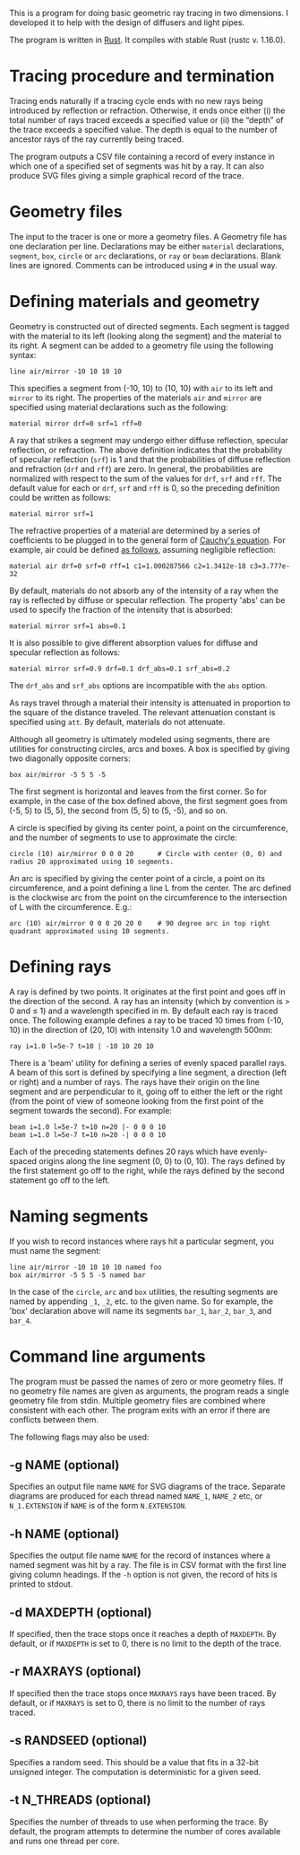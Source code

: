 This is a program for doing basic geometric ray tracing in two dimensions.
I developed it to help with the design of diffusers and light pipes.

The program is written in [Rust](https://www.rust-lang.org/en-US/). It compiles with stable Rust (rustc v. 1.16.0).

Tracing procedure and termination
=====

Tracing ends naturally if a tracing cycle ends with no new rays
being introduced by reflection or refraction. Otherwise,
it ends once either (i) the total number of rays traced exceeds
a specified value or (ii) the “depth” of the trace exceeds
a specified value. The depth is equal to the number of ancestor
rays of the ray currently being traced.

The program outputs a CSV
file containing a record of every instance in which one of a
specified set of segments was hit by a ray. It can also
produce SVG files giving
a simple graphical record of the trace.


Geometry files
=====

The input to the tracer is one or more a geometry files. A Geometry file has
one declaration per line. Declarations may be either `material`
declarations, `segment`, `box`, `circle` or `arc` declarations,
or `ray` or `beam` declarations. Blank lines are ignored.
Comments can be introduced using `#` in the usual way.


Defining materials and geometry
=====

Geometry is constructed out of directed segments.
Each segment is tagged with the material
to its left (looking along the segment)
and the material to its right.
A segment can be added to a geometry file using
the following syntax:

    line air/mirror -10 10 10 10

This specifies a segment from (-10, 10) to (10, 10)
with `air` to its left and `mirror` to its right.
The properties of the materials `air` and `mirror`
are specified using material declarations such as the following:

    material mirror drf=0 srf=1 rff=0

A ray that strikes a segment may undergo either diffuse
reflection, specular reflection, or refraction.
The above definition indicates that the probability
of specular reflection (`srf`) is 1 and that the probabilities
of diffuse reflection and refraction (`drf` and `rff`)
are zero. In general, the probabilities are normalized
with respect to the sum of the values for `drf`, `srf`
and `rff`. The default value for each or `drf`, `srf` and `rff`
is 0, so the preceding definition could be written as follows:

    material mirror srf=1

The refractive properties of a material are determined by
a series of coefficients to be plugged in to the general
form of [Cauchy's equation](https://en.wikipedia.org/wiki/Cauchy%27s_equation).
For example, air could be defined [as follows](http://scienceworld.wolfram.com/physics/CauchysFormula.html),
assuming negligible reflection:

    material air drf=0 srf=0 rff=1 c1=1.000287566 c2=1.3412e-18 c3=3.777e-32

By default, materials do not absorb any of the intensity of a ray when
the ray is reflected by diffuse or specular reflection. The property
'abs' can be used to specify the fraction of the intensity that is
absorbed:

    material mirror srf=1 abs=0.1

It is also possible to give different absorption values for diffuse and specular
reflection as follows:

    material mirror srf=0.9 drf=0.1 drf_abs=0.1 srf_abs=0.2

The `drf_abs` and `srf_abs` options are incompatible with the `abs` option.

As rays travel through a material their intensity is
attenuated in proportion to the square of the distance traveled.
The relevant attenuation constant is specified using `att`.
By default, materials do not attenuate.

Although all geometry is ultimately modeled using segments, there are utilities
for constructing circles, arcs and boxes. A box is specified by giving
two diagonally opposite corners:

    box air/mirror -5 5 5 -5

The first segment is horizontal and leaves from the first corner. So for example,
in the case of the box defined above, the first segment goes from (-5, 5) to
(5, 5), the second from (5, 5) to (5, -5), and so on.

A circle is specified by giving its center point, a point on the circumference,
and the number of segments to use to approximate the circle:

    circle (10) air/mirror 0 0 0 20      # Circle with center (0, 0) and radius 20 approximated using 10 segments.

An arc is specified by giving the center point of a circle,
a point on its circumference, and a point defining a line L from
the center. The arc defined is the clockwise arc from the point on the circumference
to the intersection of L with the circumference. E.g.:

    arc (10) air/mirror 0 0 0 20 20 0    # 90 degree arc in top right quadrant approximated using 10 segments.


Defining rays
=====

A ray is defined by two points. It originates at the first point and goes off
in the direction of the second. A ray has an intensity
(which by convention is > 0 and ≤ 1) and a wavelength specified in m.
By default each ray is traced once.
The following example defines a ray to be traced 10 times
from (-10, 10) in the direction of (20, 10) with intensity 1.0 and
wavelength 500nm:

    ray i=1.0 l=5e-7 t=10 | -10 10 20 10

There is a 'beam' utility for defining a series of evenly spaced parallel
rays. A beam of this sort is defined by specifying a line segment,
a direction (left or right) and a number of rays. The rays have their
origin on the line segment and are perpendicular to it, going off
to either the left or the right (from the point of view of someone
looking from the first point of the segment towards the second).
For example:

    beam i=1.0 l=5e-7 t=10 n=20 |- 0 0 0 10
    beam i=1.0 l=5e-7 t=10 n=20 -| 0 0 0 10

Each of the preceding statements defines 20 rays which have
evenly-spaced origins along the line segment (0, 0) to (0, 10).
The rays defined by the first statement go off to the right,
while the rays defined by the second statement go off to the left.


Naming segments
=====

If you wish to record instances where rays hit a particular segment,
you must name the segment:

    line air/mirror -10 10 10 10 named foo
    box air/mirror -5 5 5 -5 named bar

In the case of the `circle`, `arc` and `box` utilities, the
resulting segments are named by appending `_1`, `_2`, etc.
to the given name. So for example, the 'box' declaration
above will name its segments `bar_1`, `bar_2`, `bar_3`, and
`bar_4`.


Command line arguments
=====

The program must be passed the names of zero or more geometry files. If no geometry file names are given as arguments, the program reads a single geometry file from stdin. Multiple geometry files are combined where consistent with each other. The program exits with an error if there are conflicts between them.

The following flags may also be used:

-g NAME (optional)
-----
Specifies an output file name `NAME` for SVG diagrams of the trace.
Separate diagrams are produced for each thread named `NAME_1`, `NAME_2` etc,
or `N_1.EXTENSION` if `NAME` is of the form `N.EXTENSION`.

-h NAME (optional)
-----
Specifies the output file name `NAME` for the record of instances where a named segment was hit by a ray.
The file is in CSV format with the first line giving column headings. If the `-h` option is not given, the record of hits is printed to stdout.

-d MAXDEPTH (optional)
-----

If specified, then the trace stops once it reaches a depth of `MAXDEPTH`.
By default, or if `MAXDEPTH` is set to 0, there is no limit to the depth of the trace.

-r MAXRAYS (optional)
-----

If specified then the trace stops once `MAXRAYS` rays have been traced.
By default, or if `MAXRAYS` is set to 0, there is no limit to the number of rays traced.

-s RANDSEED (optional)
-----

Specifies a random seed. This should be a value that fits in a 32-bit unsigned integer. The computation is deterministic for a given seed.

-t N_THREADS (optional)
-----

Specifies the number of threads to use when performing the trace. By default, the program attempts to determine the number of cores available and runs one thread per core.

